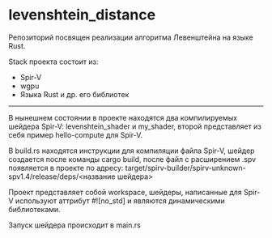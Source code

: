 # levenshtein_distance

Репозиторий посвящен реализации алгоритма Левенштейна на языке Rust. 

Stack проекта состоит из:
* Spir-V
* wgpu
* Языка Rust и др. его библиотек

---

В нынешнем состоянии в проекте находятся два компилируемых шейдера Spir-V: levenshtein_shader и my_shader, второй представляет из себя пример hello-compute для Spir-V.

В build.rs находятся инструкции для компиляции файла Spir-V, шейдер создается после команды cargo build, после файл с расширением .spv появляется в проекте по адресу: target/spirv-builder/spirv-unknown-spv1.4/release/deps/<название шейдера>

Проект представляет собой workspace, шейдеры, написанные для Spir-V используют аттрибут #![no_std] и являются динамическими библиотеками. 

Запуск шейдера происходит в main.rs